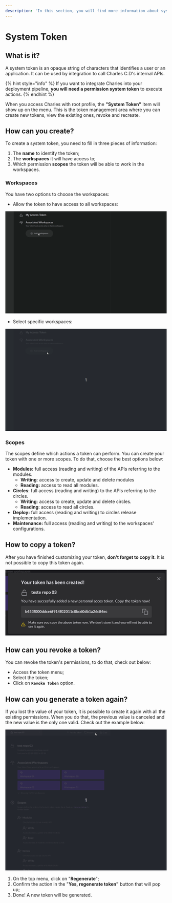 ```yaml
---
description: 'In this section, you will find more information about system tokens.'
---
```


# System Token

## What is it? 

A system token is an opaque string of characters that identifies a user or an application. It can be used by integration to call Charles C.D's internal APIs. 

{% hint style="info" %}
If you want to integrate Charles into your deployment pipeline, **you will need a permission system token** to execute actions. 
{% endhint %}

When you access Charles with root profile, the **"System Token"** item will show up on the menu. This is the token management area where you can create new tokens, view the existing ones, revoke and recreate. 

## How can you create?

To create a system token, you need to fill in three pieces of information: 

1. The **name** to identify the token; 
2. The **workspaces** it will have access to;
3. Which permission **scopes** the token will be able to work in the workspaces.

### Workspaces

You have two options to choose the workspaces: 

* Allow the token to have access to all workspaces:

![](../.gitbook/assets/systemtoken_allworkspace.gif)

* Select specific workspaces:

![](../.gitbook/assets/systemtoken_specificworkspace.gif)

### Scopes

The scopes define which actions a token can perform. You can create your token with one or more scopes. To do that, choose the best options below: 

* **Modules:** full access \(reading and writing\) of the APIs referring to the modules. 
  * **Writing**: access to create, update and delete modules 
  * **Reading:** access to read all modules.
* **Circles**: full access \(reading and writing\) to the APIs referring to the circles. 
  * **Writing**: access to create, update and delete circles. 
  * **Reading**: access to read all circles.
* **Deploy:** full access \(reading and writing\) to circles release implementation. 
* **Maintenance:** full access \(reading and writing\) to the workspaces' configurations. 



## How to copy a token? 

After you have finished customizing your token, **don't forget to copy it**. It is not possible to copy this token again. 

![](../.gitbook/assets/tokensistemico1%20%281%29.png)

## How can you revoke a token?

You can revoke the token's permissions, to do that, check out below: 

* Access the token menu; 
* Select the token;
* Click on  **`Revoke Token`** option.

## How can you generate a token again? 

If you lost the value of your token, it is possible to create it again with all the existing permissions. When you do that, the previous value is canceled and the new value is the only one valid. Check out the example below: 

![](../.gitbook/assets/tokensistemico2%20%281%29.gif)



1. On the top menu, click on "**Regenerate**";
2. Confirm the action in the "**Yes, regenerate token"** button that will pop up;
3. Done! A new token will be generated. 

